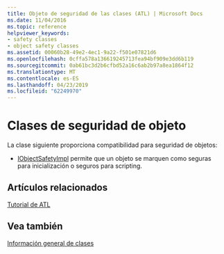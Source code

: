 ```yaml
---
title: Objeto de seguridad de las clases (ATL) | Microsoft Docs
ms.date: 11/04/2016
ms.topic: reference
helpviewer_keywords:
- safety classes
- object safety classes
ms.assetid: 00060b28-49e2-4ec1-9a22-f501e07821d6
ms.openlocfilehash: 0cffa578a136619245713fea94bf909e3dd6b119
ms.sourcegitcommit: 0ab61bc3d2b6cfbd52a16c6ab2b97a8ea1864f12
ms.translationtype: MT
ms.contentlocale: es-ES
ms.lasthandoff: 04/23/2019
ms.locfileid: "62249970"
---
```

# <a name="object-safety-classes"></a>Clases de seguridad de objeto

La clase siguiente proporciona compatibilidad para seguridad de objetos:

- [IObjectSafetyImpl](../atl/reference/iobjectsafetyimpl-class.md) permite que un objeto se marquen como seguras para inicialización o seguros para scripting.

## <a name="related-articles"></a>Artículos relacionados

[Tutorial de ATL](../atl/active-template-library-atl-tutorial.md)

## <a name="see-also"></a>Vea también

[Información general de clases](../atl/atl-class-overview.md)
